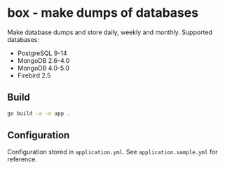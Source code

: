 # box - make dumps of databases

Make database dumps and store daily, weekly and monthly. Supported databases:

* PostgreSQL 9-14
* MongoDB 2.6-4.0
* MongoDB 4.0-5.0
* Firebird 2.5

## Build

```bash
go build -a -o app . 
```

## Configuration

Configuration stored in `application.yml`. See `application.sample.yml` for reference.
